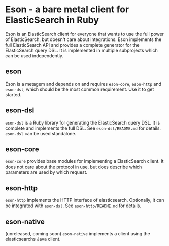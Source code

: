 # Eson - a bare metal client for ElasticSearch in Ruby

Eson is an ElasticSearch client for everyone that wants to use the full power of ElasticSearch, but doesn't care about integrations. Eson implements the full ElasticSearch API and provides a complete generator for the ElasticSearch query DSL. It is implemented in multiple subprojects which can be used independently.

## eson

Eson is a metagem and depends on and requires `eson-core`, `eson-http` and `eson-dsl`, which should be the most common requirement. Use it to get started.

## eson-dsl

`eson-dsl` is a Ruby library for generating the ElasticSearch query DSL. It is complete and implements the full DSL. See `eson-dsl/README.md` for details. `eson-dsl` can be used standalone.

## eson-core

`eson-core` provides base modules for implementing a ElasticSearch client. It does not care about the protocol in use, but does describe which parameters are used by which request.

## eson-http

`eson-http` implements the HTTP interface of elasticsearch. Optionally, it can be integrated with `eson-dsl`. See `eson-http/README.md` for details. 

## eson-native

(unreleased, coming soon) `eson-native` implements a client using the elasticsearchs Java client.